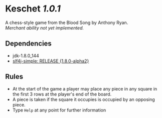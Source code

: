 # Keschet _1.0.1_

A chess-style game from the Blood Song by Anthony Ryan.  
_Merchant ability not yet implemented._

## Dependencies

- jdk-1.8.0_144
- [slf4j-simple: RELEASE {1.8.0-alpha2}](https://www.slf4j.org/)

## Rules

- At the start of the game a player may place any piece in any square in the first 3 rows at the player's end of the board.
- A piece is taken if the square it occupies is occupied by an opposing piece.
- Type `Help` at any point for further information